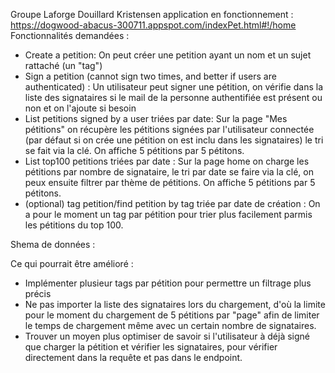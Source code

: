 Groupe Laforge Douillard Kristensen
application en fonctionnement : https://dogwood-abacus-300711.appspot.com/indexPet.html#!/home
Fonctionnalités demandées :
- Create a petition: On peut créer une petition ayant un nom et un sujet rattaché (un "tag")
- Sign a petition (cannot sign two times, and better if users are authenticated) : Un utilisateur peut signer une pétition, on vérifie dans la liste des signataires si le mail de la personne authentifiée est présent ou non et on l'ajoute si besoin
- List petitions  signed by a user triées par date: Sur la page "Mes pétitions" on récupère les pétitions signées par l'utilisateur connectée (par défaut si on crée une pétition on est inclu dans les signataires) le tri se fait via la clé. On affiche 5 pétitions par 5 pétitons.
- List top100 petitions triées par date : Sur la page home on charge les pétitions par nombre de signataire, le tri par date se faire via la clé, on peux ensuite filtrer par thème de pétitions. On affiche 5 pétitions par 5 pétitons.
- (optional) tag petition/find petition by tag triée par date de création : On a pour le moment un tag par pétition pour trier plus facilement parmis les pétitions du top 100.

Shema de données :

Ce qui pourrait être amélioré : 
 - Implémenter plusieur tags par pétition pour permettre un filtrage plus précis
 - Ne pas importer la liste des signataires lors du chargement, d'où la limite pour le moment du chargement de 5 pétitions par "page" afin de limiter le temps de chargement même avec un certain nombre de signataires.
 - Trouver un moyen plus optimiser de savoir si l'utilisateur à déjà signé que charger la pétition et vérifier les signataires, pour vérifier directement dans la requête et pas dans le endpoint.
